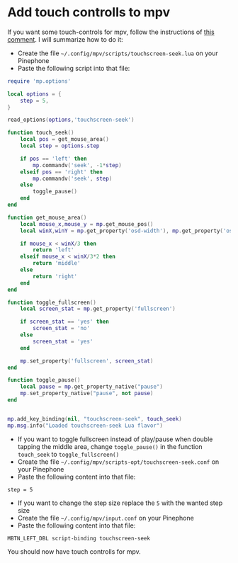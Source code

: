 # Add touch controlls to mpv

If you want some touch-controls for mpv, follow the instructions of [this comment](https://github.com/mpv-player/mpv/issues/6434#issuecomment-658174223). I will summarize how to do it:

* Create the file `~/.config/mpv/scripts/touchscreen-seek.lua` on your Pinephone
* Paste the following script into that file:

``` lua
require 'mp.options'

local options = {
    step = 5,
}

read_options(options,'touchscreen-seek')

function touch_seek()
    local pos = get_mouse_area()
    local step = options.step

    if pos == 'left' then
        mp.commandv('seek', -1*step)
    elseif pos == 'right' then
        mp.commandv('seek', step)
    else
        toggle_pause()
    end
end

function get_mouse_area()
    local mouse_x,mouse_y = mp.get_mouse_pos()
    local winX,winY = mp.get_property('osd-width'), mp.get_property('osd-height')

    if mouse_x < winX/3 then
        return 'left'
    elseif mouse_x < winX/3*2 then
        return 'middle'
    else
        return 'right'
    end
end

function toggle_fullscreen()
    local screen_stat = mp.get_property('fullscreen')

    if screen_stat == 'yes' then
        screen_stat = 'no'
    else
        screen_stat = 'yes'
    end

    mp.set_property('fullscreen', screen_stat)
end

function toggle_pause()
    local pause = mp.get_property_native("pause")
    mp.set_property_native("pause", not pause)
end


mp.add_key_binding(nil, "touchscreen-seek", touch_seek)
mp.msg.info("Loaded touchscreen-seek Lua flavor")
```

* If you want to toggle fullscreen instead of play/pause when double tapping the middle area, change `toggle_pause()` in the function `touch_seek` to `toggle_fullscreen()`
* Create the file `~/.config/mpv/scripts-opt/touchscreen-seek.conf` on your Pinephone
* Paste the following content into that file:

```
step = 5
```

* If you want to change the step size replace the `5` with the wanted step size
* Create the file `~/.config/mpv/input.conf` on your Pinephone
* Paste the following content into that file:

```
MBTN_LEFT_DBL script-binding touchscreen-seek
```

You should now have touch controlls for mpv.
